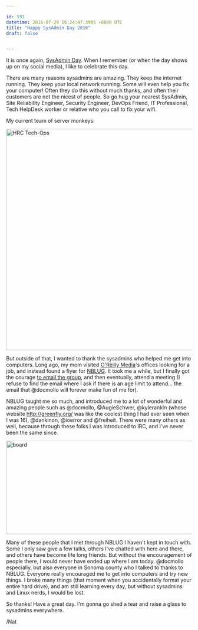 ```yaml
---

id: 591
datetime: 2016-07-29 16:24:47.3905 +0000 UTC
title: "Happy SysAdmin Day 2016"
draft: false


---
```


It is once again, [SysAdmin Day](http://sysadminday.com/). When I remember (or when the day shows up on my social media), I like to celebrate this day.

There are many reasons sysadmins are amazing. They keep the internet running. They keep your local network running. Some will even help you fix your computer! Often they do this without much thanks, and often their customers are not the nicest of people. So go hug your nearest SysAdmin, Site Reliability Engineer, Security Engineer, DevOps Friend, IT Professional, Tech HelpDesk worker or relative who you call to fix your wifi.

My current team of server monkeys: 

<a data-flickr-embed="true"  href="https://www.flickr.com/photos/icco/28015898203/in/datetaken-ff/" title="HRC Tech-Ops"><img src="https://c4.staticflickr.com/9/8795/28015898203_24907fc616_c.jpg" width="800" height="600" alt="HRC Tech-Ops"></a><script async src="//embedr.flickr.com/assets/client-code.js" charset="utf-8"></script>

But outside of that, I wanted to thank the sysadmins who helped me get into computers. Long ago, my mom visited [O'Reilly Media](http://www.oreilly.com/)'s offices looking for a job, and instead found a flyer for [NBLUG](http://nblug.org/). It took me a while, but I finally got the courage [to email the group](http://nblug.org/pipermail/talk/2003-May/004152.html), and then eventually, attend a meeting (I refuse to find the email where I ask if there is an age limit to attend... the email that @docmollo will forever make fun of me for).

NBLUG taught me so much, and introduced me to a lot of wonderful and amazing people such as @docmollo, @AugieSchwer, @kylerankin (whose website http://greenfly.org/ was like the coolest thing I had ever seen when I was 16), @dankinon, @ioerror and @freiheit. There were many others as well, because through these folks I was introduced to IRC, and I've never been the same since.

<a data-flickr-embed="true"  href="https://www.flickr.com/photos/docmollo/2574467956/in/photolist-4VuPu3-4VuPFW-4VqBdR-4VuPnS-4VuPCy-4VqB1t-4VqBvZ-4VqByi-4VqBjn-4VqBpp-4VuQ9d-4VuPSm-4VuPqf-4VqBhi-4VuPyN-4VuPYQ-4VqB3v-4VuPsY-5bqoSU-4VuQ7d" title="board"><img src="https://c2.staticflickr.com/4/3093/2574467956_12e2ac3b92_z.jpg?zz&#x3D;1" width="640" height="253" alt="board"></a><script async src="//embedr.flickr.com/assets/client-code.js" charset="utf-8"></script>

Many of these people that I met through NBLUG I haven't kept in touch with. Some I only saw give a few talks, others I've chatted with here and there, and others have become life long friends. But without the encouragement of people there, I would never have ended up where I am today. @docmollo especially, but also everyone in Sonoma county who I talked to thanks to NBLUG. Everyone really encouraged me to get into computers and try new things. I broke many things (that moment when you accidentally format your entire hard drive), and am still learning every day, but without sysadmins and Linux nerds, I would be lost.

So thanks! Have a great day. I'm gonna go shed a tear and raise a glass to sysadmins everywhere.

/Nat
